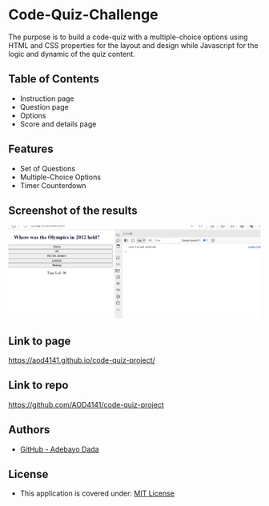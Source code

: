 # Code-Quiz-Challenge
The purpose is to build a code-quiz with a multiple-choice options using HTML and CSS properties for the layout and design while Javascript for the logic and dynamic of the quiz content.


## Table of Contents

* Instruction page
* Question page
* Options
* Score and details page


## Features

* Set of Questions
* Multiple-Choice Options
* Timer Counterdown


## Screenshot of the results

![alt text](image.png)



## Link to page

https://aod4141.github.io/code-quiz-project/

## Link to repo

https://github.com/AOD4141/code-quiz-project

## Authors

- [GitHub - Adebayo Dada](https://github.com/AOD4141)



## License

- This application is covered under: [MIT License](https://choosealicense.com/licenses/mit)
